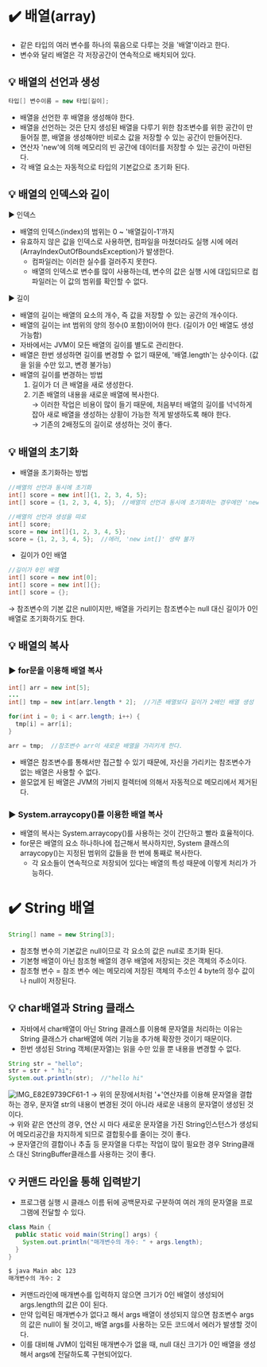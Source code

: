 # ✔️ 배열(array)
- 같은 타입의 여러 변수를 하나의 묶음으로 다루는 것을 '배열'이라고 한다.
- 변수와 달리 배열은 각 저장공간이 연속적으로 배치되어 있다.

## 💡 배열의 선언과 생성
```java
타입[] 변수이름 = new 타입[길이];
```
- 배열을 선언한 후 배열을 생성해야 한다.
- 배열을 선언하는 것은 단지 생성된 배열을 다루기 위한 참조변수를 위한 공간이 만들어질 뿐, 배열을 생성해야만 비로소 값을 저장할 수 있는 공간이 만들어진다.
- 연산자 'new'에 의해 메모리의 빈 공간에 데이터를 저장할 수 있는 공간이 마련된다.
- 각 배열 요소는 자동적으로 타입의 기본값으로 초기화 된다.

## 💡 배열의 인덱스와 길이
▶️ 인덱스
- 배열의 인덱스(index)의 범위는 0 ~ '배열길이-1'까지
- 유효하지 않은 값을 인덱스로 사용하면, 컴파일을 마쳤더라도 실행 시에 에러(ArrayIndexOutOfBoundsException)가 발생한다.
    - 컴파일러는 이러한 실수를 걸러주지 못한다.
    - 배열의 인덱스로 변수를 많이 사용하는데, 변수의 값은 실행 시에 대입되므로 컴파일러는 이 값의 범위를 확인할 수 없다.
    
▶️ 길이
- 배열의 길이는 배열의 요소의 개수, 즉 값을 저장할 수 있는 공간의 개수이다.
- 배열의 길이는 int 범위의 양의 정수(0 포함)이어야 한다. (길이가 0인 배열도 생성 가능함)
- 자바에서는 JVM이 모든 배열의 길이를 별도로 관리한다.
- 배열은 한번 생성하면 길이를 변경할 수 없기 때문에, '배열.length'는 상수이다. (값을 읽을 수만 있고, 변경 불가능)
- 배열의 길이를 변경하는 방법
    1. 길이가 더 큰 배열을 새로 생성한다.
    2. 기존 배열의 내용을 새로운 배열에 복사한다.   
    → 이러한 작업은 비용이 많이 들기 때문에, 처음부터 배열의 길이를 넉넉하게 잡아 새로 배열을 생성하는 상황이 가능한 적게 발생하도록 해야 한다.   
→ 기존의 2배정도의 길이로 생성하는 것이 좋다.
       
## 💡 배열의 초기화
- 배열을 초기화하는 방법
```java
//배열의 선언과 동시에 초기화
int[] score = new int[]{1, 2, 3, 4, 5};
int[] score = {1, 2, 3, 4, 5};  //배열의 선언과 동시에 초기화하는 경우에만 'new 타입[]'을 생략할 수 있음

//배열의 선언과 생성을 따로
int[] score;
score = new int[]{1, 2, 3, 4, 5};
score = {1, 2, 3, 4, 5};  //에러, 'new int[]' 생략 불가
```
- 길이가 0인 배열
```java
//길이가 0인 배열
int[] score = new int[0];
int[] score = new int[]{};
int[] score = {};
```
→ 참조변수의 기본 값은 null이지만, 배열을 가리키는 참조변수는 null 대신 길이가 0인 배열로 초기화하기도 한다.

## 💡 배열의 복사
### ▶️ for문을 이용해 배열 복사
```java
int[] arr = new int[5];
...
int[] tmp = new int[arr.length * 2];  //기존 배열보다 길이가 2배인 배열 생성

for(int i = 0; i < arr.length; i++) {
  tmp[i] = arr[i];
}

arr = tmp;  //참조변수 arr이 새로운 배열을 가리키게 한다.
```
- 배열은 참조변수를 통해서만 접근할 수 있기 때문에, 자신을 가리키는 참조변수가 없는 배열은 사용할 수 없다.
- 쓸모없게 된 배열은 JVM의 가비지 컬렉터에 의해서 자동적으로 메모리에서 제거된다.

### ▶️ System.arraycopy()를 이용한 배열 복사
- 배열의 복사는 System.arraycopy()를 사용하는 것이 간단하고 빨라 효율적이다.
- for문은 배열의 요소 하나하나에 접근해서 복사하지만, System 클래스의 arraycopy()는 지정된 범위의 값들을 한 번에 통째로 복사한다.
  - 각 요소들이 연속적으로 저장되어 있다는 배열의 특성 때문에 이렇게 처리가 가능하다.
  
# ✔️ String 배열
```java
String[] name = new String[3];
```
- 참조형 변수의 기본값은 null이므로 각 요소의 값은 null로 초기화 된다.
- 기본형 배열이 아닌 참조형 배열의 경우 배열에 저장되는 것은 객체의 주소이다.
- 참조형 변수 = 참조 변수 에는 메모리에 저장된 객체의 주소인 4 byte의 정수 값이나 null이 저장된다.

## 💡 char배열과 String 클래스
- 자바에서 char배열이 아닌 String 클래스를 이용해 문자열을 처리하는 이유는 String 클래스가 char배열에 여러 기능을 추가해 확장한 것이기 때문이다.
- 한번 생성된 String 객체(문자열)는 읽을 수만 있을 뿐 내용을 변경할 수 없다.
```java
String str = "hello";
str = str + " hi";
System.out.println(str);  //"hello hi"
```

![IMG_E82E9739CF61-1](https://user-images.githubusercontent.com/69254943/158023222-24166ad6-fbc0-44b1-8998-e7470dff3153.jpeg)
→ 위의 문장에서처럼 '+'연산자를 이용해 문자열을 결합하는 경우, 문자열 str의 내용이 변경된 것이 아니라 새로운 내용의 문자열이 생성된 것이다.   
→ 위와 같은 연산의 경우, 연산 시 마다 새로운 문자열을 가진 String인스턴스가 생성되어 메모리공간을 차지하게 되므로 결합횟수를 줄이는 것이 좋다.   
→ 문자열간의 결합이나 추출 등 문자열을 다루는 작업이 많이 필요한 경우 String클래스 대신 StringBuffer클래스를 사용하는 것이 좋다.   

## 💡 커맨드 라인을 통해 입력받기
- 프로그램 실행 시 클래스 이름 뒤에 공백문자로 구분하여 여러 개의 문자열을 프로그램에 전달할 수 있다.
```java
class Main {
  public static void main(String[] args) {
    System.out.println("매개변수의 개수: " + args.length);
  }
}
```
```bash
$ java Main abc 123
매개변수의 개수: 2
```
- 커맨드라인에 매개변수를 입력하지 않으면 크기가 0인 배열이 생성되어 args.length의 값은 0이 된다.
- 만약 입력된 매개변수가 없다고 해서 args 배열이 생성되지 않으면 참조변수 args의 값은 null이 될 것이고, 배열 args를 사용하는 모든 코드에서 에러가 발생할 것이다.
- 이를 대비해 JVM이 입력된 매개변수가 없을 때, null 대신 크기가 0인 배열을 생성해서 args에 전달하도록 구현되어있다.






